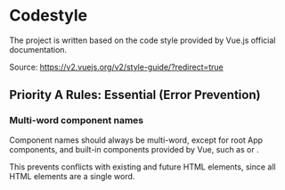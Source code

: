 # Codestyle

The project is written based on the code style provided by Vue.js official documentation.  

Source: https://v2.vuejs.org/v2/style-guide/?redirect=true

## Priority A Rules: Essential (Error Prevention)
### Multi-word component names

Component names should always be multi-word, except for root App components, and built-in components provided by Vue, such as <transition> or <component>.  

This prevents conflicts with existing and future HTML elements, since all HTML elements are a single word.
